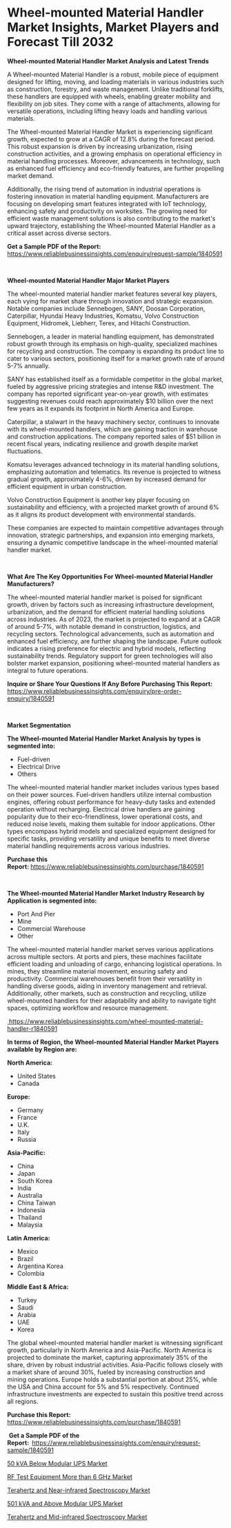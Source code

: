 <p><h1>Wheel-mounted Material Handler Market Insights, Market Players and Forecast Till 2032</h1></p><p><strong>Wheel-mounted Material Handler Market Analysis and Latest Trends</strong></p>
<p><p>A Wheel-mounted Material Handler is a robust, mobile piece of equipment designed for lifting, moving, and loading materials in various industries such as construction, forestry, and waste management. Unlike traditional forklifts, these handlers are equipped with wheels, enabling greater mobility and flexibility on job sites. They come with a range of attachments, allowing for versatile operations, including lifting heavy loads and handling various materials.</p><p>The Wheel-mounted Material Handler Market is experiencing significant growth, expected to grow at a CAGR of 12.8% during the forecast period. This robust expansion is driven by increasing urbanization, rising construction activities, and a growing emphasis on operational efficiency in material handling processes. Moreover, advancements in technology, such as enhanced fuel efficiency and eco-friendly features, are further propelling market demand.</p><p>Additionally, the rising trend of automation in industrial operations is fostering innovation in material handling equipment. Manufacturers are focusing on developing smart features integrated with IoT technology, enhancing safety and productivity on worksites. The growing need for efficient waste management solutions is also contributing to the market's upward trajectory, establishing the Wheel-mounted Material Handler as a critical asset across diverse sectors.</p></p>
<p><strong>Get a Sample PDF of the Report:&nbsp;</strong> <a href="https://www.reliablebusinessinsights.com/enquiry/request-sample/1840591?utm_campaign=101&utm_medium=2&utm_source=Github&utm_content=ia&utm_term=12042025&utm_id=wheel-mounted-material-handler">https://www.reliablebusinessinsights.com/enquiry/request-sample/1840591</a></p>
<p>&nbsp;</p>
<p><strong>Wheel-mounted Material Handler Major Market Players</strong></p>
<p><p>The wheel-mounted material handler market features several key players, each vying for market share through innovation and strategic expansion. Notable companies include Sennebogen, SANY, Doosan Corporation, Caterpillar, Hyundai Heavy Industries, Komatsu, Volvo Construction Equipment, Hidromek, Liebherr, Terex, and Hitachi Construction.</p><p>Sennebogen, a leader in material handling equipment, has demonstrated robust growth through its emphasis on high-quality, specialized machines for recycling and construction. The company is expanding its product line to cater to various sectors, positioning itself for a market growth rate of around 5-7% annually.</p><p>SANY has established itself as a formidable competitor in the global market, fueled by aggressive pricing strategies and intense R&D investment. The company has reported significant year-on-year growth, with estimates suggesting revenues could reach approximately $10 billion over the next few years as it expands its footprint in North America and Europe.</p><p>Caterpillar, a stalwart in the heavy machinery sector, continues to innovate with its wheel-mounted handlers, which are gaining traction in warehouse and construction applications. The company reported sales of $51 billion in recent fiscal years, indicating resilience and growth despite market fluctuations.</p><p>Komatsu leverages advanced technology in its material handling solutions, emphasizing automation and telematics. Its revenue is projected to witness gradual growth, approximately 4-6%, driven by increased demand for efficient equipment in urban construction.</p><p>Volvo Construction Equipment is another key player focusing on sustainability and efficiency, with a projected market growth of around 6% as it aligns its product development with environmental standards.</p><p>These companies are expected to maintain competitive advantages through innovation, strategic partnerships, and expansion into emerging markets, ensuring a dynamic competitive landscape in the wheel-mounted material handler market.</p></p>
<p>&nbsp;</p>
<p><strong>What Are The Key Opportunities For Wheel-mounted Material Handler Manufacturers?</strong></p>
<p><p>The wheel-mounted material handler market is poised for significant growth, driven by factors such as increasing infrastructure development, urbanization, and the demand for efficient material handling solutions across industries. As of 2023, the market is projected to expand at a CAGR of around 5-7%, with notable demand in construction, logistics, and recycling sectors. Technological advancements, such as automation and enhanced fuel efficiency, are further shaping the landscape. Future outlook indicates a rising preference for electric and hybrid models, reflecting sustainability trends. Regulatory support for green technologies will also bolster market expansion, positioning wheel-mounted material handlers as integral to future operations.</p></p>
<p><strong>Inquire or Share Your Questions If Any Before Purchasing This Report:</strong> <a href="https://www.reliablebusinessinsights.com/enquiry/pre-order-enquiry/1840591?utm_campaign=101&utm_medium=2&utm_source=Github&utm_content=ia&utm_term=12042025&utm_id=wheel-mounted-material-handler">https://www.reliablebusinessinsights.com/enquiry/pre-order-enquiry/1840591</a></p>
<p>&nbsp;</p>
<p><strong>Market Segmentation</strong></p>
<p><strong>The Wheel-mounted Material Handler Market Analysis by types is segmented into:</strong></p>
<p><ul><li>Fuel-driven</li><li>Electrical Drive</li><li>Others</li></ul></p>
<p><p>The wheel-mounted material handler market includes various types based on their power sources. Fuel-driven handlers utilize internal combustion engines, offering robust performance for heavy-duty tasks and extended operation without recharging. Electrical drive handlers are gaining popularity due to their eco-friendliness, lower operational costs, and reduced noise levels, making them suitable for indoor applications. Other types encompass hybrid models and specialized equipment designed for specific tasks, providing versatility and unique benefits to meet diverse material handling requirements across various industries.</p></p>
<p><strong>Purchase this Report:&nbsp;</strong><a href="https://www.reliablebusinessinsights.com/purchase/1840591?utm_campaign=101&utm_medium=2&utm_source=Github&utm_content=ia&utm_term=12042025&utm_id=wheel-mounted-material-handler">https://www.reliablebusinessinsights.com/purchase/1840591</a></p>
<p>&nbsp;</p>
<p><strong>The Wheel-mounted Material Handler Market Industry Research by Application is segmented into:</strong></p>
<p><ul><li>Port And Pier</li><li>Mine</li><li>Commercial Warehouse</li><li>Other</li></ul></p>
<p><p>The wheel-mounted material handler market serves various applications across multiple sectors. At ports and piers, these machines facilitate efficient loading and unloading of cargo, enhancing logistical operations. In mines, they streamline material movement, ensuring safety and productivity. Commercial warehouses benefit from their versatility in handling diverse goods, aiding in inventory management and retrieval. Additionally, other markets, such as construction and recycling, utilize wheel-mounted handlers for their adaptability and ability to navigate tight spaces, optimizing workflow and resource management.</p></p>
<p><a href="https://www.reliablebusinessinsights.com/wheel-mounted-material-handler-r1840591?utm_campaign=101&utm_medium=2&utm_source=Github&utm_content=ia&utm_term=12042025&utm_id=wheel-mounted-material-handler">&nbsp;https://www.reliablebusinessinsights.com/wheel-mounted-material-handler-r1840591</a></p>
<p><strong>In terms of Region, the Wheel-mounted Material Handler Market Players available by Region are:</strong></p>
<p>
    <p> <strong> North America: </strong>
        <ul>
            <li>United States</li>
            <li>Canada</li>
        </ul>
        </p> 
    <p> <strong> Europe: </strong>
        <ul>
            <li>Germany</li>
            <li>France</li>
            <li>U.K.</li>
            <li>Italy</li>
            <li>Russia</li>
        </ul>
        </p> 
    <p> <strong> Asia-Pacific: </strong>
        <ul>
            <li>China</li>
            <li>Japan</li>
            <li>South Korea</li>
            <li>India</li>
            <li>Australia</li>
            <li>China Taiwan</li>
            <li>Indonesia</li>
            <li>Thailand</li>
            <li>Malaysia</li>
        </ul>
        </p> 
    <p> <strong> Latin America: </strong>
        <ul>
            <li>Mexico</li>
            <li>Brazil</li>
            <li>Argentina Korea</li>
            <li>Colombia</li>
        </ul>
        </p> 
    <p> <strong> Middle East & Africa: </strong>
        <ul>
            <li>Turkey</li>
            <li>Saudi</li>
            <li>Arabia</li>
            <li>UAE</li>
            <li>Korea</li>
        </ul>
    </p>
    </p>
<p><p>The global wheel-mounted material handler market is witnessing significant growth, particularly in North America and Asia-Pacific. North America is projected to dominate the market, capturing approximately 35% of the share, driven by robust industrial activities. Asia-Pacific follows closely with a market share of around 30%, fueled by increasing construction and mining operations. Europe holds a substantial portion at about 25%, while the USA and China account for 5% and 5% respectively. Continued infrastructure investments are expected to sustain this positive trend across all regions.</p></p>
<p><strong>Purchase this Report: </strong><a href="https://www.reliablebusinessinsights.com/purchase/1840591?utm_campaign=101&utm_medium=2&utm_source=Github&utm_content=ia&utm_term=12042025&utm_id=wheel-mounted-material-handler">https://www.reliablebusinessinsights.com/purchase/1840591</a></p>
<p>&nbsp;<strong>Get a Sample PDF of the Report:&nbsp;&nbsp;</strong><a href="https://www.reliablebusinessinsights.com/enquiry/request-sample/1840591?utm_campaign=101&utm_medium=2&utm_source=Github&utm_content=ia&utm_term=12042025&utm_id=wheel-mounted-material-handler">https://www.reliablebusinessinsights.com/enquiry/request-sample/1840591</a></p>
<p><strong></strong></p>
<p><p><a href="https://github.com/sleeprudantf/Market-Research-Report-List-1/blob/main/50-kva-below-modular-ups-market.md?utm_campaign=101&utm_medium=2&utm_source=Github&utm_content=ia&utm_term=12042025&utm_id=wheel-mounted-material-handler">50 kVA Below Modular UPS Market</a></p><p><a href="https://github.com/kakeryttri0c/Market-Research-Report-List-1/blob/main/rf-test-equipment-more-than-6-ghz-market.md?utm_campaign=101&utm_medium=2&utm_source=Github&utm_content=ia&utm_term=12042025&utm_id=wheel-mounted-material-handler">RF Test Equipment More than 6 GHz Market</a></p><p><a href="https://github.com/prosalinda88/Market-Research-Report-List-7/blob/main/terahertz-and-near-infrared-spectroscopy-market.md?utm_campaign=101&utm_medium=2&utm_source=Github&utm_content=ia&utm_term=12042025&utm_id=wheel-mounted-material-handler">Terahertz and Near-infrared Spectroscopy Market</a></p><p><a href="https://github.com/BrandonBrown3773/Market-Research-Report-List-1/blob/main/501-kva-and-above-modular-ups-market.md?utm_campaign=101&utm_medium=2&utm_source=Github&utm_content=ia&utm_term=12042025&utm_id=wheel-mounted-material-handler">501 kVA and Above Modular UPS Market</a></p><p><a href="https://github.com/globismark/Market-Research-Report-List-6/blob/main/terahertz-and-mid-infrared-spectroscopy-market.md?utm_campaign=101&utm_medium=2&utm_source=Github&utm_content=ia&utm_term=12042025&utm_id=wheel-mounted-material-handler">Terahertz and Mid-infrared Spectroscopy Market</a></p></p>